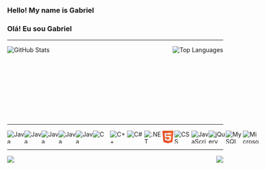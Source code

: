 <link rel="stylesheet" href="https://cdn.jsdelivr.net/gh/devicons/devicon@v2.15.1/devicon.min.css">

### Hello! My name is Gabriel

### Olá! Eu sou Gabriel

<hr>

  <div style="display: flex; justify-content: space-between;">
  <img src="https://github-readme-stats.vercel.app/api?username=roberttiss&show_icons=true&theme=omni" alt="GitHub Stats" width="auto"  height="168"/>
  <img src="https://github-readme-stats.vercel.app/api/top-langs/?username=roberttiss&layout=compact&theme=omni" alt="Top Languages" width="auto" height="168"/>
</div>

<hr>

<div style="display: flex; justify-content: space-between;">         
  <img align="center" alt="Java" height="30" width="40" src="https://cdn.jsdelivr.net/gh/devicons/devicon/icons/java/java-original.svg" />        
  <img align="center" alt="Java" height="30" width="40" src="https://cdn.jsdelivr.net/gh/devicons/devicon@latest/icons/selenium/selenium-original.svg"/>
  <img align="center" alt="Java" height="30" width="40" src="https://cdn.jsdelivr.net/gh/devicons/devicon@latest/icons/cucumber/cucumber-plain.svg" />
  <img align="center" alt="Java" height="30" width="40" src="https://cdn.jsdelivr.net/gh/devicons/devicon@latest/icons/junit/junit-plain-wordmark.svg" />
  <img align="center" alt="Java" height="30" width="40" src="https://cdn.jsdelivr.net/gh/devicons/devicon@latest/icons/python/python-original.svg" />
  <img align="center" alt="C" height="30" width="40" src="https://cdn.jsdelivr.net/gh/devicons/devicon/icons/c/c-original.svg" />
  <img align="center" alt="C++" height="30" width="40" src="https://cdn.jsdelivr.net/gh/devicons/devicon/icons/cplusplus/cplusplus-original.svg" />
  <img align="center" alt="C#" height="30" width="40" src="https://cdn.jsdelivr.net/gh/devicons/devicon/icons/csharp/csharp-original.svg" />
  <img align="center" alt=".NET Core" height="30" width="40" src="https://cdn.jsdelivr.net/gh/devicons/devicon/icons/dotnetcore/dotnetcore-original.svg">
  <img align="center" alt="HTML5" height="30" width="40" src="https://raw.githubusercontent.com/devicons/devicon/master/icons/html5/html5-original.svg">
  <img align="center" alt="CSS" height="30" width="40" src="https://cdn.jsdelivr.net/gh/devicons/devicon/icons/css3/css3-original.svg" />  
  <img align="center" alt="JavaScript" height="30" width="40" src="https://cdn.jsdelivr.net/gh/devicons/devicon/icons/javascript/javascript-plain.svg" />
  <img align="center" alt="jQuery" height="30" width="40" src="https://cdn.jsdelivr.net/gh/devicons/devicon/icons/jquery/jquery-plain-wordmark.svg" />            
  <img align="center" alt="MySQL" height="30" width="40" src="https://cdn.jsdelivr.net/gh/devicons/devicon/icons/mysql/mysql-original-wordmark.svg" />
  <img align="center" alt="Microsoft SQL Server" height="30" width="40" src="https://cdn.jsdelivr.net/gh/devicons/devicon/icons/microsoftsqlserver/microsoftsqlserver-plain-wordmark.svg">
 </div>
 
<hr>

<div style="display: flex; justify-content: space-between;">
<a href = "mailto:contato@gabrielrobertssoares@gmail.com"><img src="https://img.shields.io/badge/Gmail-D14836?style=for-the-badge&logo=gmail&logoColor=white" target="_blank"></a>
<a href="https://www.linkedin.com/in/gabriel-roberts-11219421a/" target="_blank"><img src="https://img.shields.io/badge/-LinkedIn-%230077B5?style=for-the-badge&logo=linkedin&logoColor=white" target="_blank"></a>   
</div>
